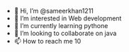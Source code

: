 - 👋 Hi, I’m @sameerkhan1211
- 👀 I’m interested in Web development
- 🌱 I’m currently learning pythone
- 💞️ I’m looking to collaborate on java
- 📫 How to reach me 10

<!---
sameerkhan1211/sameerkhan1211 is a ✨ special ✨ repository because its `README.md` (this file) appears on your GitHub profile.
You can click the Preview link to take a look at your changes.
--->
